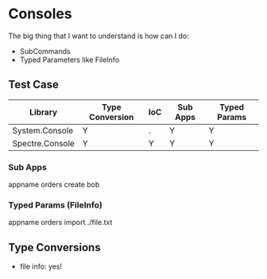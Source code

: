 # Consoles

The big thing that I want to understand is how can I do:

- SubCommands
- Typed Parameters like FileInfo


## Test Case

| Library         | Type Conversion | IoC | Sub Apps | Typed Params | 
|-----------------|-----------------|-----|----------|--------------|
| System.Console  | Y               | .   | Y        | Y            |
| Spectre.Console | Y               | Y   | Y        | Y            | 


### Sub Apps
appname orders create bob

### Typed Params (FileInfo)
appname orders import ./file.txt


## Type Conversions
- file info: yes!
